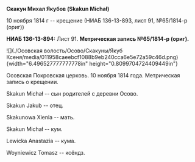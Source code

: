 **Скакун Михал Якубов (Skakun Michał)**

10 ноября 1814 г -- крещение (НИАБ 136-13-893, лист 91, №65/1814-р
(ориг))

**НИАБ 136-13-894:** Лист 91. **Метрическая запись №65/1814-р (ориг).**

![](./Осовская волость/Осово/Скакуны/Якуб Ксеня/media/011958caeebcf1088b9eb240cca6e5e72a59c46d.png){width="6.496527777777778in"
height="0.8099704724409449in"}

Осовская Покровская церковь. 10 ноября 1814 года. Метрическая запись о
крещении.

Skakun Michał -- сын родителей с деревни Осовo.

Skakun Jakub -- отец.

Skakunowa Xienia -- мать.

Skakun Michał -- кум.

Lewicka Anastazia -- кума.

Woyniewicz Tomasz -- ксёндз.
